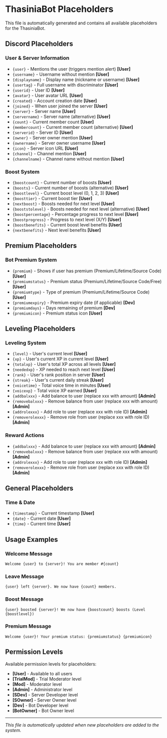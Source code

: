 # ThasiniaBot Placeholders

This file is automatically generated and contains all available placeholders for the ThasiniaBot.

## Discord Placeholders

### User & Server Information
- `{user}` - Mentions the user (triggers mention alert) **[User]**
- `{username}` - Username without mention **[User]**
- `{displayname}` - Display name (nickname or username) **[User]**
- `{usertag}` - Full username with discriminator **[User]**
- `{userid}` - User ID **[User]**
- `{avatar}` - User avatar URL **[User]**
- `{created}` - Account creation date **[User]**
- `{joined}` - When user joined the server **[User]**
- `{server}` - Server name **[User]**
- `{servername}` - Server name (alternative) **[User]**
- `{count}` - Current member count **[User]**
- `{membercount}` - Current member count (alternative) **[User]**
- `{serverid}` - Server ID **[User]**
- `{owner}` - Server owner mention **[User]**
- `{ownername}` - Server owner username **[User]**
- `{icon}` - Server icon URL **[User]**
- `{channel}` - Channel mention **[User]**
- `{channelname}` - Channel name without mention **[User]**

### Boost System
- `{boostcount}` - Current number of boosts **[User]**
- `{boosts}` - Current number of boosts (alternative) **[User]**
- `{boostlevel}` - Current boost level (0, 1, 2, 3) **[User]**
- `{boosttier}` - Current boost tier **[User]**
- `{nextboost}` - Boosts needed for next level **[User]**
- `{booststolevel}` - Boosts needed for next level (alternative) **[User]**
- `{boostpercentage}` - Percentage progress to next level **[User]**
- `{boostprogress}` - Progress to next level (X/Y) **[User]**
- `{boostbenefits}` - Current boost level benefits **[User]**
- `{nextbenefits}` - Next level benefits **[User]**

## Premium Placeholders

### Bot Premium System
- `{premium}` - Shows if user has premium (Premium/Lifetime/Source Code) **[User]**
- `{premiumstatus}` - Premium status (Premium/Lifetime/Source Code/Free) **[User]**
- `{premiumtype}` - Type of premium (Premium/Lifetime/Source Code) **[User]**
- `{premiumexpiry}` - Premium expiry date (if applicable) **[Dev]**
- `{premiumdays}` - Days remaining of premium **[Dev]**
- `{premiumicon}` - Premium status icon **[User]**

## Leveling Placeholders

### Leveling System
- `{level}` - User's current level **[User]**
- `{xp}` - User's current XP in current level **[User]**
- `{totalxp}` - User's total XP across all levels **[User]**
- `{neededxp}` - XP needed to reach next level **[User]**
- `{rank}` - User's rank position in server **[User]**
- `{streak}` - User's current daily streak **[User]**
- `{voicetime}` - Total voice time in minutes **[User]**
- `{voicexp}` - Total voice XP earned **[User]**
- `{addbalxxx}` - Add balance to user (replace xxx with amount) **[Admin]**
- `{removebalxxx}` - Remove balance from user (replace xxx with amount) **[Admin]**
- `{addrolexxx}` - Add role to user (replace xxx with role ID) **[Admin]**
- `{removerolexxx}` - Remove role from user (replace xxx with role ID) **[Admin]**

### Reward Actions
- `{addbalxxx}` - Add balance to user (replace xxx with amount) **[Admin]**
- `{removebalxxx}` - Remove balance from user (replace xxx with amount) **[Admin]**
- `{addrolexxx}` - Add role to user (replace xxx with role ID) **[Admin]**
- `{removerolexxx}` - Remove role from user (replace xxx with role ID) **[Admin]**

## General Placeholders

### Time & Date
- `{timestamp}` - Current timestamp **[User]**
- `{date}` - Current date **[User]**
- `{time}` - Current time **[User]**

## Usage Examples

### Welcome Message
```
Welcome {user} to {server}! You are member #{count}
```

### Leave Message
```
{user} left {server}. We now have {count} members.
```

### Boost Message
```
{user} boosted {server}! We now have {boostcount} boosts (Level {boostlevel})
```

### Premium Message
```
Welcome {user}! Your premium status: {premiumstatus} {premiumicon}
```

## Permission Levels

Available permission levels for placeholders:
- **[User]** - Available to all users
- **[TrialMod]** - Trial Moderator level
- **[Mod]** - Moderator level  
- **[Admin]** - Administrator level
- **[SDev]** - Server Developer level
- **[SOwner]** - Server Owner level
- **[Dev]** - Bot Developer level
- **[BotOwner]** - Bot Owner level

---

*This file is automatically updated when new placeholders are added to the system.*
